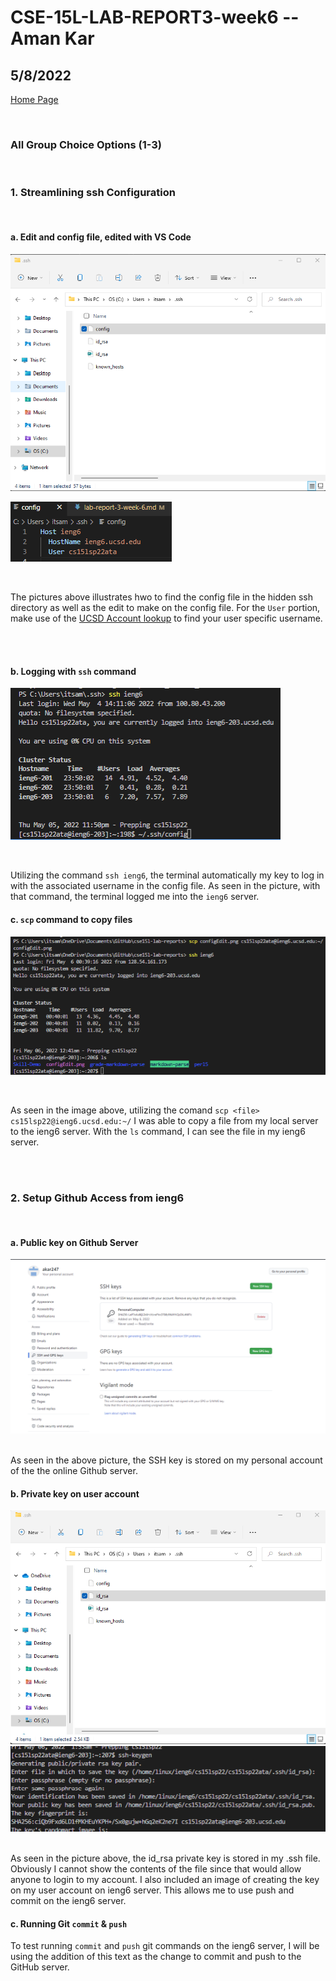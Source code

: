 # CSE-15L-LAB-REPORT3-week6 -- Aman Kar

## 5/8/2022


[Home Page](index.md)

<br>

### All Group Choice Options (1-3)

<br>

### 1. Streamlining ssh Configuration
<br>

#### a. Edit and config file, edited with VS Code

![Image](configIn-ssh.png)
<br>

![Image](configEdit.png)

<br>

The pictures above illustrates hwo to find the config file in the hidden ssh directory as well as the edit to make on the config file. For the `User` portion, make use of the [UCSD Account lookup](https://sdacs.ucsd.edu/cgi-bin/alloc-query) to find your user specific username.

<br>
<br>

#### b. Logging with `ssh` command

![Image](sshLogin.png)

<br>

Utilizing the command `ssh ieng6`, the terminal automatically my key to log in with the associated username in the config file. As seen in the picture, with that command, the terminal logged me into the `ieng6` server. 


#### c. `scp` command to copy files

![Image](copyFile.png)

<br>

As seen in the image above, utilizing the comand `scp <file> cs15lsp22@ieng6.ucsd.edu:~/` I was able to copy a file from my local server to the ieng6 server. With the `ls` command, I can see the file in my ieng6 server. 



<br>
<br>

### 2. Setup Github Access from ieng6

<br>

#### a. Public key on Github Server
![Image](gitSshKey.png)

<br>
As seen in the above picture, the SSH key is stored on my personal account of the the online Github server. 

<br>

#### b. Private key on user account
![Image](idRsaLocation.png)
![Image](privateKeyIeng6.png)

<br>
As seen in the picture above, the id_rsa private key is stored in my .ssh file. Obviously I cannot show the contents of the file since that would allow anyone to login to my account. I also included an image of creating the key on my user account on ieng6 server. This allows me to use push and commit on the ieng6 server.

<br>

#### c. Running Git `commit` & `push`


To test running `commit` and `push` git commands on the ieng6 server, I will be using the addition of this text as the change to commit and push to the GitHub server. 



